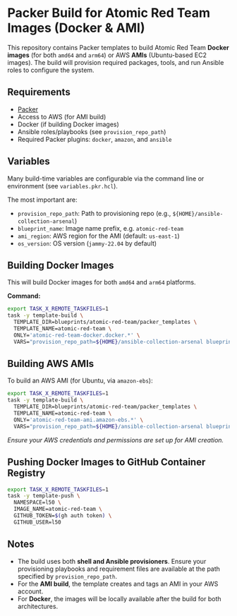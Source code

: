 # Packer Build for Atomic Red Team Images (Docker & AMI)

This repository contains Packer templates to build Atomic Red Team
**Docker images** (for both `amd64` and `arm64`) or AWS **AMIs** (Ubuntu-based
EC2 images). The build will provision required packages, tools, and run Ansible
roles to configure the system.

## Requirements

- [Packer](https://www.packer.io/)
- Access to AWS (for AMI build)
- Docker (if building Docker images)
- Ansible roles/playbooks (see `provision_repo_path`)
- Required Packer plugins: `docker`, `amazon`, and `ansible`

## Variables

Many build-time variables are configurable via the command line or environment
(see `variables.pkr.hcl`).

The most important are:

- `provision_repo_path`: Path to provisioning repo (e.g., `${HOME}/ansible-collection-arsenal`)
- `blueprint_name`: Image name prefix, e.g. `atomic-red-team`
- `ami_region`: AWS region for the AMI (default: `us-east-1`)
- `os_version`: OS version (`jammy-22.04` by default)

## Building Docker Images

This will build Docker images for both `amd64` and `arm64` platforms.

**Command:**

```bash
export TASK_X_REMOTE_TASKFILES=1
task -y template-build \
  TEMPLATE_DIR=blueprints/atomic-red-team/packer_templates \
  TEMPLATE_NAME=atomic-red-team \
  ONLY='atomic-red-team-docker.docker.*' \
  VARS="provision_repo_path=${HOME}/ansible-collection-arsenal blueprint_name=atomic-red-team"
```

## Building AWS AMIs

To build an AWS AMI (for Ubuntu, via `amazon-ebs`):

```bash
export TASK_X_REMOTE_TASKFILES=1
task -y template-build \
  TEMPLATE_DIR=blueprints/atomic-red-team/packer_templates \
  TEMPLATE_NAME=atomic-red-team \
  ONLY='atomic-red-team-ami.amazon-ebs.*' \
  VARS="provision_repo_path=${HOME}/ansible-collection-arsenal blueprint_name=atomic-red-team"
```

_Ensure your AWS credentials and permissions are set up for AMI creation._

## Pushing Docker Images to GitHub Container Registry

```bash
export TASK_X_REMOTE_TASKFILES=1
task -y template-push \
  NAMESPACE=l50 \
  IMAGE_NAME=atomic-red-team \
  GITHUB_TOKEN=$(gh auth token) \
  GITHUB_USER=l50
```

## Notes

- The build uses both **shell and Ansible provisioners**. Ensure your
  provisioning playbooks and requirement files are available at the path
  specified by `provision_repo_path`.
- For the **AMI build**, the template creates and tags an AMI in your AWS account.
- For **Docker**, the images will be locally available after the build for both architectures.
